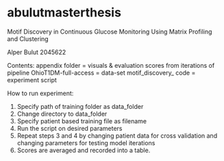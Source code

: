 # abulutmasterthesis
Motif Discovery in Continuous Glucose Monitoring Using Matrix Profiling and Clustering

Alper Bulut 2045622

Contents:
appendix folder = visuals & evaluation scores from iterations of pipeline
OhioT1DM-full-access = data-set
motif_discovery_ code = experiment script

How to run experiment:
1) Specify path of training folder as data_folder
2) Change directory to data_folder
3) Specify patient based training file as filename
4) Run the script on desired parameters
5) Repeat steps 3 and 4 by changing patient data for cross validation and
changing parameters for testing model iterations
6) Scores are averaged and recorded into a table.
